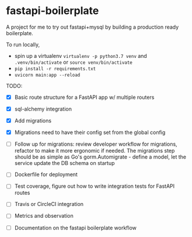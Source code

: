# fastapi-boilerplate 

A project for me to try out fastapi+mysql by building a production ready boilerplate.

To run locally, 
- spin up a virtualenv `virtualenv -p python3.7 venv` and `.venv/bin/activate` or `source venv/bin/activate`
- `pip install -r requirements.txt`
- `uvicorn main:app --reload`

TODO: 
- [x] Basic route structure for a FastAPI app w/ multiple routers
- [x] sql-alchemy integration
- [x] Add migrations
- [x] Migrations need to have their config set from the global config
- [ ] Follow up for migrations: review developer workflow for migrations, refactor to make it more ergonomic if needed. 
      The migrations step should be as simple as Go's gorm.Automigrate - define a model, 
      let the service update the DB schema on startup
- [ ] Dockerfile for deployment
- [ ] Test coverage, figure out how to write integration tests for FastAPI routes
- [ ] Travis or CircleCI integration
- [ ] Metrics and observation
- [ ] Documentation on the fastapi boilerplate workflow

 
